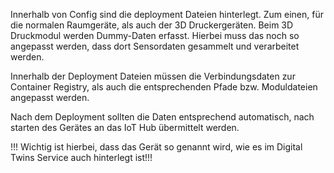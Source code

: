 Innerhalb von Config sind die deployment Dateien hinterlegt.
Zum einen, für die normalen Raumgeräte, als auch der 3D Druckergeräten. Beim 3D Druckmodul werden Dummy-Daten erfasst. Hierbei muss das noch so angepasst werden, dass dort Sensordaten gesammelt und verarbeitet werden.

Innerhalb der Deployment Dateien müssen die Verbindungsdaten zur Container Registry, als auch die entsprechenden Pfade bzw. Moduldateien angepasst werden.

Nach dem Deployment sollten die Daten entsprechend automatisch, nach starten des Gerätes an das IoT Hub übermittelt werden.

!!! Wichtig ist hierbei, dass das Gerät so genannt wird, wie es im Digital Twins Service auch hinterlegt ist!!!